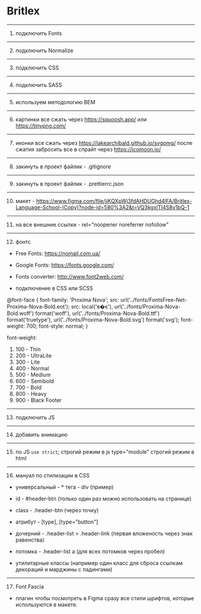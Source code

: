 # Britlex

---

1. подключить Fonts

---

2. подключить Normalize

---

3. подключить CSS

---

4. подключить SASS

---

5. используем методологию BEM

---

6. картинки все сжать через https://squoosh.app/ или https://tinypng.com/

---

7. иконки все сжать через https://jakearchibald.github.io/svgomg/ после сжатия
   забросить все в спрайт через https://icomoon.io/

---

8. закинуть в проект файлик - .gitignore

---

9. закинуть в проект файлик - .prettierrc.json

---

10. макет -
    https://www.figma.com/file/jjKQXpWj3fdAHDUGhd4lFA/Britlex-Language-School-(Copy)?node-id=580%3A2&t=VQ3kgxlTI4S8v1bQ-1

---

11. на все внешние ссылки - rel="noopener noreferrer nofollow"

---

12. фонтс

- Free Fonts: https://nomail.com.ua/

- Google Fonts: https://fonts.google.com/

- Fonts converter: http://www.font2web.com/

- подключение в CSS или SCSS

@font-face { font-family: 'Proxima Nova'; src:
url('../fonts/FontsFree-Net-Proxima-Nova-Bold.eot'); src: local('в�є'),
url('../fonts/Proxima-Nova-Bold.woff') format('woff'),
url('../fonts/Proxima-Nova-Bold.ttf') format('truetype'),
url('../fonts/Proxima-Nova-Bold.svg') format('svg'); font-weight: 700;
font-style: normal; }

font-weight:

1. 100 - Thin
2. 200 - UltraLite
3. 300 - Lite
4. 400 - Normal
5. 500 - Medium
6. 600 - Semibold
7. 700 - Bold
8. 800 - Heavy
9. 900 - Black Footer

---

13. подключить JS

---

14. добавить анимацию

---

15. по JS `use strict`; строгий режим в js type="module" строгий режим в html

---

16. мануал по стилизации в CSS

- универсальный - \* тега - div (пример)

- id - #header-btn (только один раз можно использовать на странице)

- class - .header-btn (через точку)

- атрибут - [type], [type="button"]

- дочерний - .header-list > .header-link (первая вложеность через знак
  равенства)

- потомка - .header-list a (для всех потомков через пробел)

- утилитарные классы (например один класс для сброса ссылкам декораций и
  марджины с падингами)

---

17. Font Fascia

- плагин чтобы посмотреть в Figma сразу все стили шрифтов, которые используются
  в макете.

